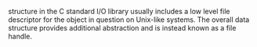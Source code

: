  structure in the C standard I/O library usually includes a low level file descriptor for the object in question on Unix-like systems. The overall data structure provides additional abstraction and is instead known as a file handle.
